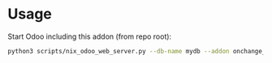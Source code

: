 # Usage

Start Odoo including this addon (from repo root):

```bash
python3 scripts/nix_odoo_web_server.py --db-name mydb --addon onchange_helper
```
